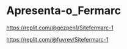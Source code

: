 # Apresenta-o_Fermarc

https://replit.com/@gezpen1/Sitefermarc-1


https://replit.com/@fuvrev/Sitefermarc-1
